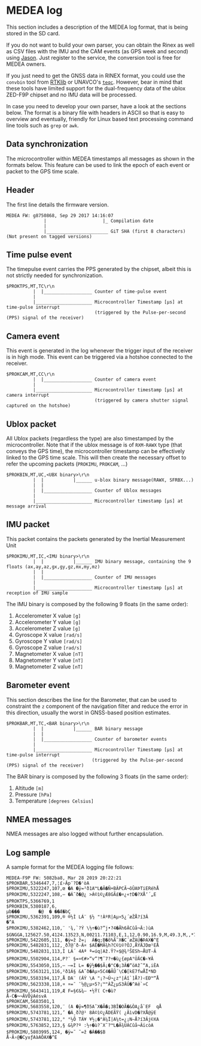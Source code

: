 # MEDEA log

This section includes a description of the MEDEA log format, that is being stored in the SD card. 

If you do not want to build your own parser, you can obtain the Rinex as well as CSV files with the 
IMU and the CAM events (as GPS week and second) using [Jason](https://jason.rokubun.cat/). Just register
to the service, the conversion tool is free for MEDEA owners.

If you just need to get the GNSS data in RINEX format, you could use the `convbin` tool from [RTKlib](http://www.rtklib.com) 
or UNAVCO's [`teqc`](https://www.unavco.org/software/data-processing/teqc/teqc.html#executables). However, bear
in mind that these tools have limited support for the dual-frequency data of the ublox ZED-F9P chipset and no IMU data will be processed.

In case you need to develop your own parser, have a look at the sections below. The format is a binary
file with headers in ASCII so that is easy to overview and eventually, friendly for Linux based text processing
command line tools such as `grep` or `awk`.

## Data synchronization

The microcontroller within MEDEA timestamps all messages as shown in the formats below. This feature can be used to
link the epoch of each event or packet to the GPS time scale.

## Header 

The first line details the firmware version. 

    MEDEA FW: g8750868, Sep 29 2017 14:16:07
                  |                     |_ Compilation date
                  |
                  |_______________________ GiT SHA (first 8 characters)                            (Not present on tagged versions)


## Time pulse event

The timepulse event carries the PPS generated by the chipset, albeit this is not strictly needed for synchronization.

    $PROKTPS,MT,TC\r\n
              |  |__________________ Counter of time-pulse event
              |
              |_____________________ Microcontroller Timestamp [μs] at time-pulse interrupt 
                                     (triggered by the Pulse-per-second (PPS) signal of the receiver)

## Camera event 

This event is generated in the log whenever the trigger input of the receiver is in high mode. This 
event can be triggered via a hotshoe connected to the receiver.

    $PROKCAM,MT,CC\r\n
              |  |__________________ Counter of camera event 
              |
              |_____________________ Microcontroller timestamp [μs] at camera interrupt
                                     (triggered by camera shutter signal captured on the hotshoe)

## Ublox packet

All Ublox packets (regardless the type) are also timestamped by the microcontroller. Note that if
the ublox message is of `RXM-RAWX` type (that conveys the GPS time), the microcontroller timestamp
can be effectively linked to the GPS time scale. This will then create the necessary offset to refer
the upcoming packets (`PROKIMU`, `PROKCAM`, ...)

    $PROKBIN,MT,UC,<UBX binary>\r\n
              |  |           |______ u-blox binary message(RAWX, SFRBX...)
              |  |
              |  |__________________ Counter of Ublox messages
              |
              |_____________________ Microcontroller timestamp [μs] at message arrival

## IMU packet 

This packet contains the packets generated by the Inertial Measurement Unit

    $PROKIMU,MT,IC,<IMU binary>\r\n
              |  |           |______ IMU binary message, containing the 9 floats (ax,ay,az,gx,gy,gz,mx,my,mz)
              |  |
              |  |__________________ Counter of IMU messages
              |
              |_____________________ Microcontroller timestamp [μs] at reception of IMU sample

The IMU binary is composed by the following 9 floats (in the same order):

1. Accelerometer X value `[g]`
1. Accelerometer Y value `[g]`
1. Accelerometer Z value `[g]`
1. Gyroscope X value `[rad/s]`
1. Gyroscope Y value `[rad/s]`
1. Gyroscope Z value `[rad/s]`
1. Magnetometer X value `[nT]`
1. Magnetometer Y value `[nT]`
1. Magnetometer Z value `[nT]`

## Barometer event

This section describes the line for the Barometer, that can be used to constraint the `z` component of the
navigation filter and reduce the error in this direction, usually the worst in GNSS-based
position estimates.

    $PROKBAR,MT,TC,<BAR binary>\r\n
              |  |           |______ BAR binary message
              |  |
              |  |__________________ Counter of barometer events
              |
              |_____________________ Microcontroller Timestamp [μs] at time-pulse interrupt 
                                    (triggered by the Pulse-per-second (PPS) signal of the receiver)


The BAR binary is composed by the following 3 floats (in the same order):

1. Altitude `[m]`
1. Pressure `[hPa]`
1. Temperature `[degrees Celsius]`


## NMEA messages

NMEA messages are also logged without further encapsulation. 


## Log sample

A sample format for the MEDEA logging file follows:
    
    MEDEA-F9P FW: 5082ba8, Mar 28 2019 20:22:21
    $PROKBAR,5346447,7,¦£›Âp¨?D�'òA
    $PROKIMU,5322247,107,œ �A �ÿ=²ð1A™L�Ã�Ñ+BÂPCÃ¬ôÛAÞTiERéhÅ
    $PROKIMU,5322247,108,— �Á˜ð�@¿ >Á©ì©¿Æ8GÃ£�¤¿«†D�?XÅ‘´„E
    $PROKTPS,5366769,1
    $PROKBIN,5380187,6,
    µb���       �@  � ��Æ�bÇ
    $PROKIMU,5362391,109,® ®½Ì LÁ¨ §½ "!ÀºR|Aµ¤5¿´æŽÅ?í3Â
    �^A
    $PROKIMU,5382462,110,¨ '¾‚`?Ý \½÷�ù?”j•?4�Ãh6ÂCûå¬Â:)ùA
    $GNGGA,125627.50,4124.13523,N,00211.71103,E,1,12,0.90,16.9,M,49.3,M,,*7B
    $PROKIMU,5422605,111, �ÿ=ž ž=¡  Á�q;B�õ%Ã˜X�C´æŽAÚ�ÞAX�^E
    $PROKIMU,5482831,112,¸ð7@¯ð-Á¤ $AË�MÃ¾h?C©ì©?ÒJ‚ÅÝÄJDœ¹EÅ
    $PROKIMU,5482831,113,Ì LÁ´ 4Aª ª=úq|Až.Ÿ?¤$@¾²ŠESh–ÅUT-Â
    $PROKIMU,5502904,114,P?¨ §=¤€#>“v“?¶˜7?÷�ù¿{øpA°ÜÂC�‹¥Â
    $PROKIMU,5543050,115,— –=Ì L= �ÿ½��$Ã¡�"C�¡3Â�“öAž˜“A‚iÈA
    $PROKIMU,5563121,116,²ð1Á§ &A˜ð�Àµ¤5C4�ÃÛ´\C�[kE7fwÅÏ*ND
    $PROKIMU,5583194,117,Å DA¨ (ÁÝ \A "¡?¬Ú¬¿z°|Áî`]Å?)‹EÐ™“Å
    $PROKIMU,5623338,118,¤ ¤=¯ ¯½@¿µ¤5?¡™"ÀŽ¿µS3ÂÚ�^Aë`»C
    $PROKIMU,5643411,119,Æ F=§€&¾– •½Ÿ( C÷�ù?
    Å-C�¬¬ÂVÕÿAésvA
    $PROKCAM,5683501,1
    $PROKIMU,5683558,120,¨ (A �ÿ=¶ð5A˜X�Ã�¡3BÎ�OÃ�&ÒA¿å`EF	qÅ
    $PROKIMU,5743781,121,’ �Á¸ð7@¹ 8Á©ì©¿ÄDEÃŸ( ¿ÃìvD�?XÅ@ÿE
    $PROKIMU,5743781,122,° °½Ô TÁ¥ ¥½¡�"À¼Ï|A¼t=¿¡N—Å?í3Âj©XA
    $PROKIMU,5763852,123,§ &¾P?º :½÷�ù?˜X˜?™L�Ã¾ÜÁCûå¬ÂïcòA
    $PROKIMU,5803995,124, �ÿ=˜ ˜=ž �Á��$B
    Å-Ã›@�Cy±ƒAàAÔAX�^E
